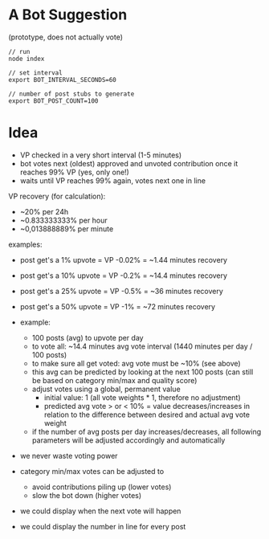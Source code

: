 # A Bot Suggestion

(prototype, does not actually vote)

```
// run
node index
```

```
// set interval
export BOT_INTERVAL_SECONDS=60

// number of post stubs to generate
export BOT_POST_COUNT=100
```

# Idea

- VP checked in a very short interval (1-5 minutes)
- bot votes next (oldest) approved and unvoted contribution once it reaches 99% VP (yes, only one!)
- waits until VP reaches 99% again, votes next one in line

VP recovery (for calculation):
   - ~20% per 24h
   - ~0.833333333% per hour
   - ~0,013888889% per minute

examples:
- post get's a 1% upvote = VP -0.02% = ~1.44 minutes recovery
- post get's a 10% upvote = VP -0.2% = ~14.4 minutes recovery
- post get's a 25% upvote = VP -0.5% = ~36 minutes recovery
- post get's a 50% upvote = VP -1% = ~72 minutes recovery

- example:
   - 100 posts (avg) to upvote per day
   - to vote all: ~14.4 minutes avg vote interval (1440 minutes per day / 100 posts)
   - to make sure all get voted: avg vote must be ~10% (see above)
   - this avg can be predicted by looking at the next 100 posts (can still be based on category min/max and quality score)
   - adjust votes using a global, permanent value
       - initial value: 1 (all vote weights * 1, therefore no adjustment)
       - predicted avg vote > or < 10% = value decreases/increases in relation to the difference between desired and actual avg vote weight
   - if the number of avg posts per day increases/decreases, all following parameters will be adjusted accordingly and automatically


- we never waste voting power
- category min/max votes can be adjusted to
    - avoid contributions piling up (lower votes)
    - slow the bot down (higher votes)
- we could display when the next vote will happen
- we could display the number in line for every post